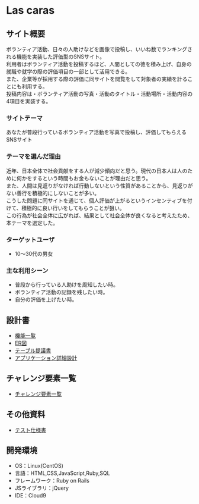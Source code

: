 # Las caras

## サイト概要
ボランティア活動、日々の人助けなどを画像で投稿し、いいね数でランキングされる機能を実装した評価型のSNSサイト。<br>
利用者はボランティア活動を投稿するほど、人間としての徳を積み上げ、自身の就職や就学の際の評価項目の一部として活用できる。<br>
また、企業等が採用する際の評価に同サイトを閲覧をして対象者の実績を計ることにも利用する。<br>
投稿内容は・ボランティア活動の写真・活動のタイトル・活動場所・活動内容の4項目を実装する。


### サイトテーマ
あなたが普段行っているボランティア活動を写真で投稿し、評価してもらえるSNSサイト


### テーマを選んだ理由
近年、日本全体で社会貢献をする人が減少傾向だと思う。現代の日本人は人のために何かをするという時間もお金もないことが理由だと思う。<br>
また、人間は見返りがなければ行動しないという性質があることから、見返りがない善行を積極的にしないことが多い。<br>
こうした問題に同サイトを通じて、個人評価が上がるというインセンティブを付けて、積極的に良い行いをしてもらうことが狙い。<br>
この行為が社会全体に広がれば、結果として社会全体が良くなると考えたため、本テーマを選定した。<br>



### ターゲットユーザ
- 10～30代の男女

### 主な利用シーン
- 普段から行っている人助けを周知したい時。<br>
- ボランティア活動の記録を残したい時。<br>
- 自分の評価を上げたい時。<br>


## 設計書
- [機能一覧](https://docs.google.com/spreadsheets/d/143FKEOayKwbgFH4eo-QM1MxnqwlFaJ8s6Aygbo_jb9s/edit?usp=sharing)
- [ER図](https://drive.google.com/file/d/1b_XnAFjZHtk8zzkqKJw0STK_aI9nOmQ_/view?usp=sharing)
- [テーブル提議書](https://docs.google.com/spreadsheets/d/1sTarjJ-hYvG0PuI95t2Er846XAaDdg3SxG2B04SQ4lM/edit?usp=sharing)
- [アプリケーション詳細設計](https://docs.google.com/spreadsheets/d/1EjtN_5u7oa620N1IUwcPljBqSL8628d7EJhcuMSO3S8/edit?usp=sharing)

## チャレンジ要素一覧
- [チャレンジ要素一覧](https://docs.google.com/spreadsheets/d/1LqZ4NpbXIp-19QHiEymqfhoHZ8IcXyYLEql4MtsnxYk/edit?usp=sharing)

## その他資料
- [テスト仕様書](https://docs.google.com/spreadsheets/d/1zzR8IV4maQ439wup6RNnK7f13IB8Nue9Cq-HhGVnnME/edit?usp=sharin)

## 開発環境
- OS：Linux(CentOS)
- 言語：HTML,CSS,JavaScript,Ruby,SQL
- フレームワーク：Ruby on Rails
- JSライブラリ：jQuery
- IDE：Cloud9
